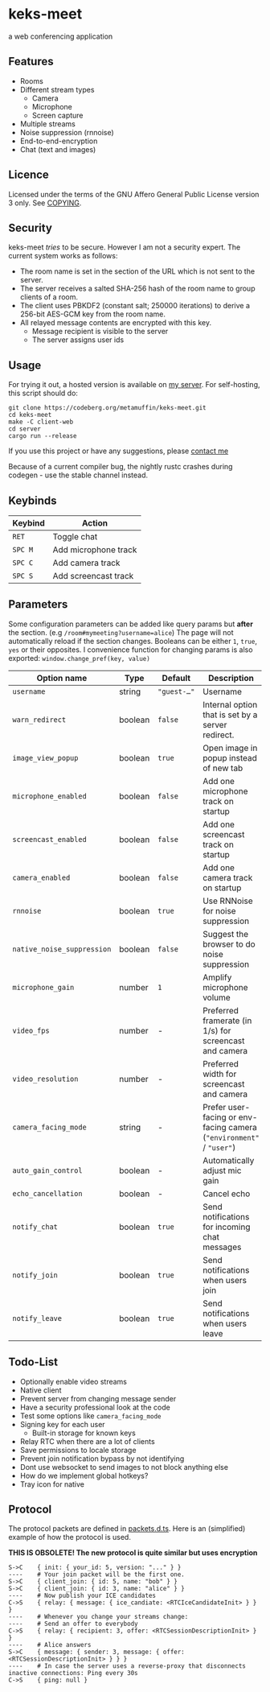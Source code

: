 # keks-meet

a web conferencing application

## Features

-   Rooms
-   Different stream types
    -   Camera
    -   Microphone
    -   Screen capture
-   Multiple streams
-   Noise suppression (rnnoise)
-   End-to-end-encryption
-   Chat (text and images)

## Licence

Licensed under the terms of the GNU Affero General Public License version 3 only. See [COPYING](./COPYING).

## Security

keks-meet _tries_ to be secure. However I am not a security expert. The current system works as follows:

-   The room name is set in the section of the URL which is not sent to the server.
-   The server receives a salted SHA-256 hash of the room name to group clients of a room.
-   The client uses PBKDF2 (constant salt; 250000 iterations) to derive a 256-bit AES-GCM key from the room name.
-   All relayed message contents are encrypted with this key.
    -   Message recipient is visible to the server
    -   The server assigns user ids

## Usage

For trying it out, a hosted version is available on [my server](https://meet.metamuffin.org/).
For self-hosting, this script should do:

```
git clone https://codeberg.org/metamuffin/keks-meet.git
cd keks-meet
make -C client-web
cd server
cargo run --release
```

If you use this project or have any suggestions, please [contact me](https://metamuffin.org/contact)

Because of a current compiler bug, the nightly rustc crashes during codegen - use the stable channel instead.

## Keybinds

| Keybind | Action               |
| ------- | -------------------- |
| `RET`   | Toggle chat          |
| `SPC M` | Add microphone track |
| `SPC C` | Add camera track     |
| `SPC S` | Add screencast track |

## Parameters

Some configuration parameters can be added like query params but **after** the section. (e.g `/room#mymeeting?username=alice`)
The page will not automatically reload if the section changes.
Booleans can be either `1`, `true`, `yes` or their opposites. I convenience function for changing params is also exported: `window.change_pref(key, value)`

| Option name                | Type    | Default     | Description                                                          |
| -------------------------- | ------- | ----------- | -------------------------------------------------------------------- |
| `username`                 | string  | `"guest-…"` | Username                                                             |
| `warn_redirect`            | boolean | `false`     | Internal option that is set by a server redirect.                    |
| `image_view_popup`         | boolean | `true`      | Open image in popup instead of new tab                               |
| `microphone_enabled`       | boolean | `false`     | Add one microphone track on startup                                  |
| `screencast_enabled`       | boolean | `false`     | Add one screencast track on startup                                  |
| `camera_enabled`           | boolean | `false`     | Add one camera track on startup                                      |
| `rnnoise`                  | boolean | `true`      | Use RNNoise for noise suppression                                    |
| `native_noise_suppression` | boolean | `false`     | Suggest the browser to do noise suppression                          |
| `microphone_gain`          | number  | `1`         | Amplify microphone volume                                            |
| `video_fps`                | number  | -           | Preferred framerate (in 1/s) for screencast and camera               |
| `video_resolution`         | number  | -           | Preferred width for screencast and camera                            |
| `camera_facing_mode`       | string  | -           | Prefer user-facing or env-facing camera (`"environment"` / `"user"`) |
| `auto_gain_control`        | boolean | -           | Automatically adjust mic gain                                        |
| `echo_cancellation`        | boolean | -           | Cancel echo                                                          |
| `notify_chat`              | boolean | `true`      | Send notifications for incoming chat messages                        |
| `notify_join`              | boolean | `true`      | Send notifications when users join                                   |
| `notify_leave`             | boolean | `true`      | Send notifications when users leave                                  |

## Todo-List

-   Optionally enable video streams
-   Native client
-   Prevent server from changing message sender
-   Have a security professional look at the code
-   Test some options like `camera_facing_mode`
-   Signing key for each user
    -   Built-in storage for known keys
-   Relay RTC when there are a lot of clients
-   Save permissions to locale storage
-   Prevent join notification bypass by not identifying
-   Dont use websocket to send images to not block anything else
-   How do we implement global hotkeys?
-   Tray icon for native

## Protocol

The protocol packets are defined in [packets.d.ts](./common/packets.d.ts). Here is an (simplified) example of how the protocol is used.

**THIS IS OBSOLETE! The new protocol is quite similar but uses encryption**

```
S->C    { init: { your_id: 5, version: "..." } }
----    # Your join packet will be the first one.
S->C    { client_join: { id: 5, name: "bob" } }
S->C    { client_join: { id: 3, name: "alice" } }
----    # Now publish your ICE candidates
C->S    { relay: { message: { ice_candiate: <RTCIceCandidateInit> } } }
----    # Whenever you change your streams change:
----    # Send an offer to everybody
C->S    { relay: { recipient: 3, offer: <RTCSessionDescriptionInit> } }
----    # Alice answers
S->C    { message: { sender: 3, message: { offer: <RTCSessionDescriptionInit> } } }
----    # In case the server uses a reverse-proxy that disconnects inactive connections: Ping every 30s
C->S    { ping: null }
```
